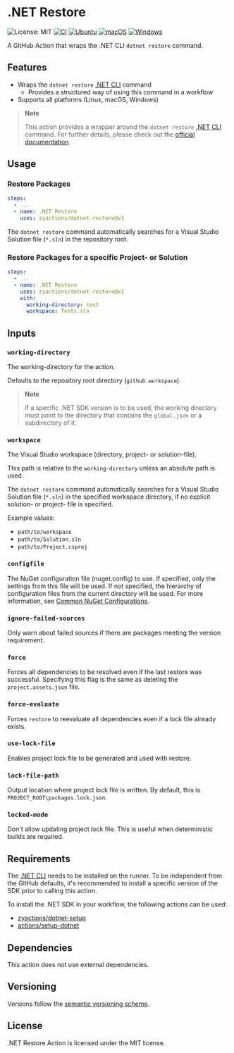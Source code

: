 # .NET Restore

![License: MIT][shield-license-mit]
[![CI][shield-ci]][workflow-ci]
[![Ubuntu][shield-platform-ubuntu]][job-runs-on]
[![macOS][shield-platform-macos]][job-runs-on]
[![Windows][shield-platform-windows]][job-runs-on]

A GitHub Action that wraps the .NET CLI `dotnet restore` command. 

## Features

- Wraps the `dotnet restore` [.NET CLI][dotnet-sdk] command
  - Provides a structured way of using this command in a workflow
- Supports all platforms (Linux, macOS, Windows)

> **Note**
>
> This action provides a wrapper around the `dotnet restore` [.NET CLI][dotnet-sdk] command. 
> For further details, please check out the [official documentation][dotnet-restore].

## Usage

### Restore Packages

```yaml
steps:
  - ...
  - name: .NET Restore
    uses: zyactions/dotnet-restore@v1
```

The `dotnet restore` command automatically searches for a Visual Studio Solution file (`*.sln`) in the repository root.

### Restore Packages for a specific Project- or Solution

```yaml
steps:
  - ...
  - name: .NET Restore
    uses: zyactions/dotnet-restore@v1
    with:
      working-directory: test
      workspace: Tests.sln
```

## Inputs

### `working-directory`

The working-directory for the action.

Defaults to the repository root directory (`github.workspace`).

> **Note**
>
> If a specific .NET SDK version is to be used, the working directory must point to the directory that contains the `global.json` or a subdirectory of it.

### `workspace`

The Visual Studio workspace (directory, project- or solution-file).

This path is relative to the `working-directory` unless an absolute path is used.

The `dotnet restore` command automatically searches for a Visual Studio Solution file (`*.sln`) in the specified workspace directory, if no explicit solution- or project- file is specified.

Example values:

- `path/to/workspace`
- `path/to/Solution.sln`
- `path/to/Project.csproj`

### `configfile`

The NuGet configuration file (nuget.config) to use. If specified, only the settings from this file will be used. If not specified, the hierarchy of configuration files from the current directory will be used. 
For more information, see [Common NuGet Configurations][nuget-configurations].

### `ignore-failed-sources`

Only warn about failed sources if there are packages meeting the version requirement.

### `force`

Forces all dependencies to be resolved even if the last restore was successful. Specifying this flag is the same as deleting the `project.assets.json` file.

### `force-evaluate`

Forces `restore` to reevaluate all dependencies even if a lock file already exists.

### `use-lock-file`

Enables project lock file to be generated and used with restore.

### `lock-file-path`

Output location where project lock file is written. By default, this is `PROJECT_ROOT\packages.lock.json`.

### `locked-mode`

Don't allow updating project lock file. This is useful when deterministic builds are required.

## Requirements

The [.NET CLI][dotnet-sdk] needs to be installed on the runner. To be independent from the GitHub defaults, it's recommended to install a specific version of the SDK prior to calling this action.

To install the .NET SDK in your workflow, the following actions can be used:

- [zyactions/dotnet-setup][zyactions-dotnet-setup]
- [actions/setup-dotnet][actions-setup-dotnet]

## Dependencies

This action does not use external dependencies.

## Versioning

Versions follow the [semantic versioning scheme][semver].

## License

.NET Restore Action is licensed under the MIT license.

[actions-setup-dotnet]: https://github.com/actions/setup-dotnet
[dotnet-restore]: https://learn.microsoft.com/en-us/dotnet/core/tools/dotnet-restore
[dotnet-sdk]: https://github.com/dotnet/sdk
[job-runs-on]: https://docs.github.com/en/actions/reference/workflow-syntax-for-github-actions#jobsjob_idruns-on
[nuget-configurations]: https://learn.microsoft.com/en-us/nuget/consume-packages/configuring-nuget-behavior
[semver]:https://semver.org
[shield-license-mit]: https://img.shields.io/badge/License-MIT-blue.svg
[shield-ci]: https://github.com/zyactions/dotnet-restore/actions/workflows/ci.yml/badge.svg
[shield-platform-ubuntu]: https://img.shields.io/badge/Ubuntu-E95420?logo=ubuntu\&logoColor=white
[shield-platform-macos]: https://img.shields.io/badge/macOS-53C633?logo=apple\&logoColor=white
[shield-platform-windows]: https://img.shields.io/badge/Windows-0078D6?logo=windows\&logoColor=white
[workflow-ci]: https://github.com/zyactions/dotnet-restore/actions/workflows/ci.yml
[zyactions-dotnet-setup]: https://github.com/zyactions/dotnet-setup
